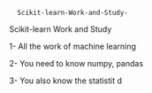       Scikit-learn-Work-and-Study-
Scikit-learn Work and Study 

1- All the work of machine learning

2- You need to know numpy, pandas
        
3- You also know the statistit                                             d             
                              
                                                                 
                                              
                             
                 
                                                              
      
           
                    
                     
                                 
                                   
                                         
                                                    
           
                           
             
